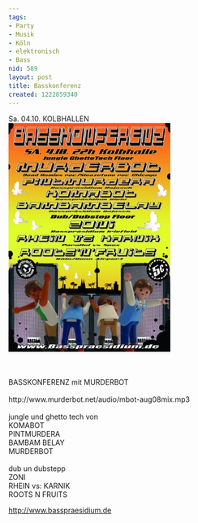 ```yaml
---
tags:
- Party
- Musik
- Köln
- elektronisch
- Bass
nid: 589
layout: post
title: Basskonferenz
created: 1222859340
---
```

<p>Sa. 04.10. KOLBHALLEN<br /> <img alt="Basspr&auml;sidium Basskonferenz" src="/assets/imgs/6986332.jpg" /></p><!--break--> <p><br /><br /> BASSKONFERENZ mit MURDERBOT<br /><br /> http://www.murderbot.net/audio/mbot-aug08mix.mp3<br /><br /> jungle und ghetto tech von<br /> KOMABOT<br /> PINTMURDERA<br /> BAMBAM BELAY<br /> MURDERBOT<br /><br /> dub un dubstepp<br /> ZONI<br /> RHEIN vs: KARNIK<br /> ROOTS N FRUITS</p><a href="http://www.basspraesidium.de"> http://www.basspraesidium.de</a>
